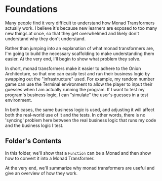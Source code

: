 # Foundations

Many people find it very difficult to understand how Monad Transformers actually work. I believe it's because new learners are exposed to too many new things at once, so that they get overwhelmed and likely don't understand why they don't understand.

Rather than jumping into an explanation of what monad transformers are, I'm going to build the necessary scaffolding to make understanding them easier. At the very end, I'll begin to show what problem they solve.

In short, monad transformers make it easier to adhere to the Onion Architecture, so that one can easily test and run their business logic by swapping out the "infrastructure" used. For example, my random number game can use the Terminal environment to allow the player to input their guesses when I am actually running the program. If I want to test my program's business logic, I can "simulate" the user's guesses in a test environment.

In both cases, the same business logic is used, and adjusting it will affect both the real-world use of it and the tests. In other words, there is no 'syncing' problem here between the real business logic that runs my code and the business logic I test.

## Folder's Contents

In this folder, we'll show that a `Function` can be a Monad and then show how to convert it into a Monad Transformer.

At the very end, we'll summarize why monad transformers are useful and give an overview of how they work.
